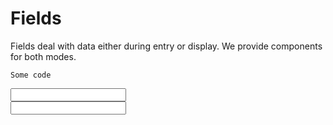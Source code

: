 <script setup>
    import { ref } from 'vue';

    import Entry from '@/components/field/Entry.vue';
    import Input from '@/elements/input/Input.vue';
    import Toggle from '@/elements/input/Toggle.vue';

    const fieldId = ref('field');
    const fieldRequired = ref(false);
    const fieldDisabled = ref(false);
    const value = ref('');
</script>

# Fields

Fields deal with data either during entry or display. We provide components for both modes.

    Some code

<div class="grid grid-cols-1 gap-2 mb-6">
    <Entry id="id" label="ID" inline v-slot="{ id, required }">
        <Input
            :id="id"
            :name="id"
            class="w-full"
            :modelValue="fieldId"
            @update:modelValue="fieldId = $event" />
    </Entry>
<Entry id="required" label="Required" inline v-slot="{ id, required }">
    <Toggle
        :id="id"
        :name="id"
        :modelValue="fieldRequired"
        @update:modelValue="fieldRequired = $event" />
</Entry>
<Entry id="disabled" label="Disabled" inline v-slot="{ id, required }">
    <Toggle
        :id="id"
        :name="id"
        :modelValue="fieldDisabled"
        @update:modelValue="fieldDisabled = $event" />
</Entry>
</div>

<Entry :id="fieldId" name="field" label="Demo field" :required="fieldRequired && value === ''" :disabled="fieldDisabled" v-slot="{ id, required, disabled }">
  <Input
    :id="id"
    :name="id"
    :required="required"
    :disabled="disabled"
    class="w-full"
    :modelValue="value"
    @update:modelValue="value = $event" />
</Entry>
